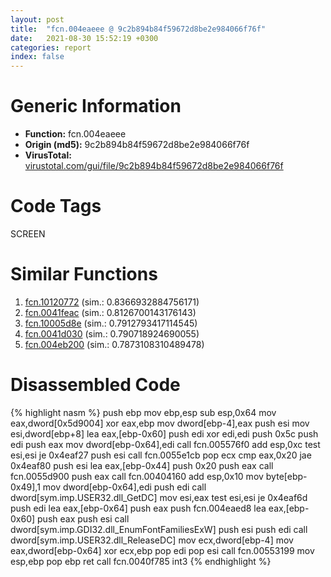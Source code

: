 ```yaml
---
layout: post
title:  "fcn.004eaeee @ 9c2b894b84f59672d8be2e984066f76f"
date:   2021-08-30 15:52:19 +0300
categories: report
index: false
---
```


# Generic Information
- **Function:** fcn.004eaeee
- **Origin (md5):** 9c2b894b84f59672d8be2e984066f76f
- **VirusTotal:** [virustotal.com/gui/file/9c2b894b84f59672d8be2e984066f76f][virustotal_ref]

# Code Tags
<span class="tag" id="SCREEN">SCREEN</span>


# Similar Functions

1. [fcn.10120772][similar_1_ref] (sim.: 0.8366932884756171)
2. [fcn.0041feac][similar_2_ref] (sim.: 0.8126700143176143)
3. [fcn.10005d8e][similar_3_ref] (sim.: 0.7912793417114545)
4. [fcn.0041d030][similar_4_ref] (sim.: 0.790718924690055)
5. [fcn.004eb200][similar_5_ref] (sim.: 0.7873108310489478)


# Disassembled Code

{% highlight nasm %}
push ebp
mov ebp,esp
sub esp,0x64
mov eax,dword[0x5d9004]
xor eax,ebp
mov dword[ebp-4],eax
push esi
mov esi,dword[ebp+8]
lea eax,[ebp-0x60]
push edi
xor edi,edi
push 0x5c
push edi
push eax
mov dword[ebp-0x64],edi
call fcn.005576f0
add esp,0xc
test esi,esi
je 0x4eaf27
push esi
call fcn.0055e1cb
pop ecx
cmp eax,0x20
jae 0x4eaf80
push esi
lea eax,[ebp-0x44]
push 0x20
push eax
call fcn.0055d900
push eax
call fcn.00404160
add esp,0x10
mov byte[ebp-0x49],1
mov dword[ebp-0x64],edi
push edi
call dword[sym.imp.USER32.dll_GetDC]
mov esi,eax
test esi,esi
je 0x4eaf6d
push edi
lea eax,[ebp-0x64]
push eax
push fcn.004eaed8
lea eax,[ebp-0x60]
push eax
push esi
call dword[sym.imp.GDI32.dll_EnumFontFamiliesExW]
push esi
push edi
call dword[sym.imp.USER32.dll_ReleaseDC]
mov ecx,dword[ebp-4]
mov eax,dword[ebp-0x64]
xor ecx,ebp
pop edi
pop esi
call fcn.00553199
mov esp,ebp
pop ebp
ret 
call fcn.0040f785
int3 
{% endhighlight %}


[similar_1_ref]: /report/fcn.10120772@e5d49e0823e602f2ee948ac39d32c1eb
[similar_2_ref]: /report/fcn.0041feac@b3771987fba16f4fba07d1109ec72c76
[similar_3_ref]: /report/fcn.10005d8e@a0ac129ff3ea4c0dfa9529c259a9502c
[similar_4_ref]: /report/fcn.0041d030@9c2b894b84f59672d8be2e984066f76f
[similar_5_ref]: /report/fcn.004eb200@279a61b1e76da49531f1f16fd1102a2d
[virustotal_ref]: https://www.virustotal.com/gui/file/9c2b894b84f59672d8be2e984066f76f